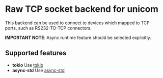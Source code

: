 # Raw TCP socket backend for unicom

This backend can be used to connect to devices which mapped to TCP ports, such as RS232-TO-TCP connectors.

**IMPORTANT NOTE**: Async runtime feature should be selected explicitly.

## Supported features

* __tokio__ Use [tokio](https://docs.rs/tokio/)
* __async-std__ Use [async-std](https://docs.rs/async-std/)
